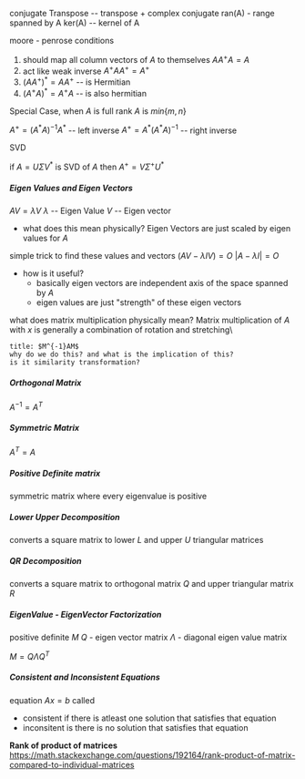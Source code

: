 
conjugate Transpose -- transpose + complex conjugate
ran(A) - range spanned by A
ker(A) -- kernel of A


moore - penrose conditions
1. should map all column vectors of $A$ to themselves
$AA^{+}A = A$ 
2. act like weak inverse $A^{+}AA^{+} = A^{+}$
3. $(AA^{+})^{*}=AA^{+}$ --  is Hermitian
4. $(A^{+}A)^{*} = A^{+}A$ -- is also hermitian

Special Case, when $A$ is full rank $A$ is $min\{m,n\}$

$A^{+} = (A^{*}A)^{-1}A^{*}$ -- left inverse
$A^{+} = A^{*}(A^{*}A)^{-1}$ -- right inverse


SVD

if $A = U\Sigma V^{*}$ is SVD of $A$ 
then $A^{+} = V \Sigma^{+} U^{*}$  

##### Eigen Values and Eigen Vectors
$AV = \lambda V$
$\lambda$ -- Eigen Value 
$V$ -- Eigen vector
- what does this mean physically?
	 Eigen Vectors are just scaled by eigen values for $A$

simple trick to find these values and vectors 
$(AV-\lambda IV) = O$
$|A-\lambda I| = O$

- how is it useful? 
	- basically eigen vectors are independent axis of the space spanned by $A$
	- eigen values are just "strength" of these eigen vectors

what does matrix multiplication physically mean? 
	Matrix multiplication of $A$ with $x$ is generally a combination of rotation and stretching\


```ad-question
title: $M^{-1}AM$
why do we do this? and what is the implication of this?
is it similarity transformation? 
```

##### Orthogonal Matrix
$A^{-1} = A^{T}$

##### Symmetric Matrix
$A^{T} = A$

##### Positive Definite matrix
symmetric matrix where every eigenvalue is positive

##### Lower Upper Decomposition
converts a square matrix to lower $L$ and upper $U$ triangular matrices


##### QR Decomposition
converts a square matrix to orthogonal matrix $Q$ and upper triangular matrix $R$

##### EigenValue - EigenVector Factorization

positive definite $M$
$Q$ - eigen vector matrix 
$\Lambda$ - diagonal eigen value matrix

$M = Q\Lambda Q^{T}$ 


##### Consistent and Inconsistent Equations
equation $Ax = b$ called 
- consistent if there is atleast one solution that satisfies that equation
- inconsitent is there is no solution that satisfies that equation


**Rank of product of matrices**
https://math.stackexchange.com/questions/192164/rank-product-of-matrix-compared-to-individual-matrices